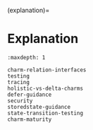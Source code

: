 (explanation)=
# Explanation

```{toctree}
:maxdepth: 1

charm-relation-interfaces
testing
tracing
holistic-vs-delta-charms
defer-guidance
security
storedstate-guidance
state-transition-testing
charm-maturity
```
